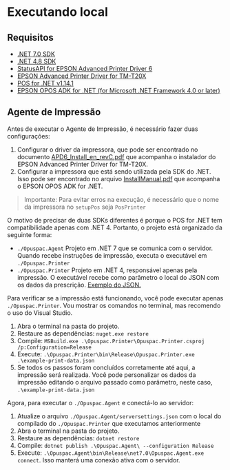 # Executando local

## Requisitos

- [.NET 7.0 SDK](https://dotnet.microsoft.com/download)
- [.NET 4.8 SDK](https://dotnet.microsoft.com/download/dotnet-framework/net40)
- [StatusAPI for EPSON Advanced Printer Driver 6](https://download.epson-biz.com/modules/pos/index.php?page=single_soft&cid=7234&scat=31&pcat=3)
- [EPSON Advanced Printer Driver for TM-T20X](https://download.epson-biz.com/modules/pos/index.php?page=single_soft&cid=6695&scat=31&pcat=3)
- [POS for .NET v1.14.1](https://www.microsoft.com/en-US/download/details.aspx?id=55758)
- [EPSON OPOS ADK for .NET (for Microsoft .NET Framework 4.0 or later)](https://download.epson-biz.com/modules/pos/index.php?page=single_soft&cid=7289&scat=39&pcat=3)

## Agente de Impressão

Antes de executar o Agente de Impressão, é necessário fazer duas configurações:

1. Configurar o driver da impressora, que pode ser encontrado no documento [APD6_Install_en_revC.pdf](/docs/APD_604_T20X_WM/APD6_Install_en_revC.pdf) que acompanha o instalador do EPSON Advanced Printer Driver for TM-T20X.
2. Configurar a impressora que está sendo utilizada pela SDK do .NET. Isso pode ser encontrado no arquivo [InstallManual.pdf](/docs/OPOSN1.14.27/InstallManual.pdf) que acompanha o EPSON OPOS ADK for .NET.

> Importante: Para evitar erros na execução, é necessário que o nome da impressora no `setupPos` seja `PosPrinter`

O motivo de precisar de duas SDKs diferentes é porque o POS for .NET tem compatibilidade apenas com .NET 4. Portanto, o projeto está organizado da seguinte forma:

- `./Opuspac.Agent` Projeto em .NET 7 que se comunica com o servidor. Quando recebe instruções de impressão, executa o executável em `./Opuspac.Printer`
- `./Opuspac.Printer` Projeto em .NET 4, responsável apenas pela impressão. O executável recebe como parâmetro o local do JSON com os dados da prescrição. [Exemplo do JSON.](/example-print-data.json)

Para verificar se a impressão está funcionando, você pode executar apenas `./Opuspac.Printer`. Vou mostrar os comandos no terminal, mas recomendo o uso do Visual Studio.

1. Abra o terminal na pasta do projeto.
2. Restaure as dependências: `nuget.exe restore`
3. Compile: `MSBuild.exe .\Opuspac.Printer\Opuspac.Printer.csproj /p:Configuration=Release`
4. Execute: `.\Opuspac.Printer\bin\Release\Opuspac.Printer.exe .\example-print-data.json`
5. Se todos os passos foram concluídos corretamente até aqui, a impressão será realizada. Você pode personalizar os dados da impressão editando o arquivo passado como parâmetro, neste caso, `.\example-print-data.json`

Agora, para executar o `./Opuspac.Agent` e conectá-lo ao servidor:

1. Atualize o arquivo `./Opuspac.Agent/serversettings.json` com o local do compilado do `./Opuspac.Printer` que executamos anteriormente
1. Abra o terminal na pasta do projeto.
1. Restaure as dependências: `dotnet restore`
1. Compile: `dotnet publish .\Opuspac.Agent\ --configuration Release`
1. Execute: `.\Opuspac.Agent\bin\Release\net7.0\Opuspac.Agent.exe connect`. Isso manterá uma conexão ativa com o servidor.
